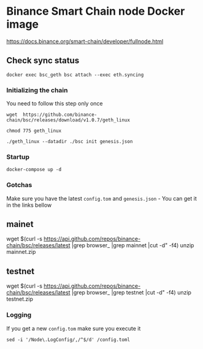 # Binance Smart Chain node Docker image

https://docs.binance.org/smart-chain/developer/fullnode.html

## Check sync status

```
docker exec bsc_geth bsc attach --exec eth.syncing
```

### Initializing the chain

You need to follow this step only once

```
wget  https://github.com/binance-chain/bsc/releases/download/v1.0.7/geth_linux

chmod 775 geth_linux

./geth_linux --datadir ./bsc init genesis.json
```

### Startup

```
docker-compose up -d
```

### Gotchas

Make sure you have the latest `config.tom` and `genesis.json` - You can get it in the links bellow

## mainet
wget   $(curl -s https://api.github.com/repos/binance-chain/bsc/releases/latest |grep browser_ |grep mainnet |cut -d\" -f4)
unzip mainnet.zip

## testnet
wget   $(curl -s https://api.github.com/repos/binance-chain/bsc/releases/latest |grep browser_ |grep testnet |cut -d\" -f4)
unzip testnet.zip


### Logging

If you get a new `config.tom` make sure you execute it

```
sed -i '/Node\.LogConfig/,/^$/d' /config.toml
```